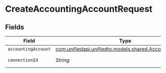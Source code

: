 # CreateAccountingAccountRequest


## Fields

| Field                                                                                                | Type                                                                                                 | Required                                                                                             | Description                                                                                          |
| ---------------------------------------------------------------------------------------------------- | ---------------------------------------------------------------------------------------------------- | ---------------------------------------------------------------------------------------------------- | ---------------------------------------------------------------------------------------------------- |
| `accountingAccount`                                                                                  | [com.unifiedapi.unifiedto.models.shared.AccountingAccount](../../models/shared/AccountingAccount.md) | :heavy_minus_sign:                                                                                   | N/A                                                                                                  |
| `connectionId`                                                                                       | *String*                                                                                             | :heavy_check_mark:                                                                                   | ID of the connection                                                                                 |